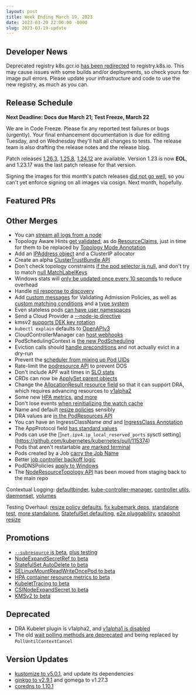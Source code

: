 ```yaml
---
layout: post
title: Week Ending March 19, 2023
date: 2023-03-20 22:00:00 -0000
slug: 2023-03-19-update
---
```


## Developer News

Deprecated registry k8s.gcr.io [has been redirected](https://kubernetes.io/blog/2023/03/10/image-registry-redirect/) to registry.k8s.io.  This may cause issues with some builds and/or deployments, so check yours for image pull errors. Please update your infrastructure and code to use the new registry, as much as you can.

## Release Schedule

**Next Deadline: Docs due March 21; Test Freeze, March 22**

We are in Code Freeze.  Please fix any reported test failures or bugs (urgently).  Your final enhancement documentation is due for editing Tuesday, and on Wednesday they'll halt all changes to tests. The release team is also drafting the release notes and the release blog.

Patch releases [1.26.3](https://github.com/kubernetes/kubernetes/blob/master/CHANGELOG/CHANGELOG-1.25.md), [1.25.8](https://github.com/kubernetes/kubernetes/blob/master/CHANGELOG/CHANGELOG-1.25.md), [1.24.12](https://github.com/kubernetes/kubernetes/blob/master/CHANGELOG/CHANGELOG-1.24.md) are available.  Version 1.23 is now **EOL**, and 1.23.17 was the last patch release for that version.

Signing the images for this month's patch releases [did not go well](https://groups.google.com/a/kubernetes.io/g/dev/c/MwSx761slM0), so you can't yet enforce signing on all images via cosign.  Next month, hopefully.

## Featured PRs


## Other Merges

* You can [stream all logs from a node](https://github.com/kubernetes/kubernetes/pull/96120)
* Topology Aware Hints [get validated](https://github.com/kubernetes/kubernetes/pull/116612), as do [ResourceClaims](https://github.com/kubernetes/kubernetes/pull/116576), just in time for them to be replaced by [Topology Mode Annotation](https://github.com/kubernetes/kubernetes/pull/116522)
* Add an [IPAddress object](https://github.com/kubernetes/kubernetes/pull/115075) and a ClusterIP allocator
* Create an alpha [ClusterTrustBundle API](https://github.com/kubernetes/kubernetes/pull/113218)
* Don't check topology constraints [if the pod selector is null](https://github.com/kubernetes/kubernetes/pull/116607), and don't try to match [null MatchLabelKeys](https://github.com/kubernetes/kubernetes/pull/116535)
* Windows stats will [only be updated once every 10 seconds](https://github.com/kubernetes/kubernetes/pull/116546) to reduce overhead
* Handle [nil response to discovery](https://github.com/kubernetes/kubernetes/pull/116603)
* Add [custom messages](https://github.com/kubernetes/kubernetes/pull/116397) for Validating Admission Policies, as well as [custom matching conditions](https://github.com/kubernetes/kubernetes/pull/116350) and a [type system](https://github.com/kubernetes/kubernetes/pull/115668)
* Even stateless pods [can have user namespaces](https://github.com/kubernetes/kubernetes/pull/116377)
* Send a Cloud Provider a [--node-ip directive](https://github.com/kubernetes/kubernetes/pull/116305)
* kmsv2 [supports DEK key rotation](https://github.com/kubernetes/kubernetes/pull/116155)
* `kubectl explain` defaults to [OpenAPIv3](https://github.com/kubernetes/kubernetes/pull/116390)
* CloudControllerManager can [host webhooks](https://github.com/kubernetes/kubernetes/pull/108838)
* PodSchedulingContext is [the new PodScheduling](https://github.com/kubernetes/kubernetes/pull/116556)
* Eviction calls should [handle preconditions](https://github.com/kubernetes/kubernetes/pull/116554) and not actually evict in a dry-run
* Prevent the [scheduler from mixing up Pod UIDs](https://github.com/kubernetes/kubernetes/pull/116550)
* Rate-limit the [podresource API](https://github.com/kubernetes/kubernetes/pull/116459) to prevent DOS
* Don't include APF wait times in [SLO stats](https://github.com/kubernetes/kubernetes/pull/116420)
* CRDs can now be [ApplySet parent objects](https://github.com/kubernetes/kubernetes/pull/116353)
* Change the [AllocationResult resource field](https://github.com/kubernetes/kubernetes/pull/116332) so that it can support DRA, which requires advancing resources to [v1alpha2](https://github.com/kubernetes/kubernetes/pull/116299)
* Some new [HPA metrics](https://github.com/kubernetes/kubernetes/pull/116326), [and more](https://github.com/kubernetes/kubernetes/pull/116010)
* Don't lose events [when reinitializing the watch cache](https://github.com/kubernetes/kubernetes/pull/116172)
* Name and default [resize policies](https://github.com/kubernetes/kubernetes/pull/116119) sensibly
* DRA values are [in the PodResources API](https://github.com/kubernetes/kubernetes/pull/115847)
* You can have an IngressClassName *and* and [IngressClass Annotation](https://github.com/kubernetes/kubernetes/pull/115447)
* The AppProtocol field [has standard values](https://github.com/kubernetes/kubernetes/pull/115433)
* Pods can use the []`net.ipv4.ip_local_reserved_ports` sysctl setting](https://github.com/kubernetes/kubernetes/pull/115374)
* Pods that aren't restartable [are marked terminal](https://github.com/kubernetes/kubernetes/pull/115331)
* Pods created by a Job [carry the Job Name](https://github.com/kubernetes/kubernetes/pull/114930)
* Better [job controller backoff logic](https://github.com/kubernetes/kubernetes/pull/114768)
* PodDNSPolicies [apply to Windows](https://github.com/kubernetes/kubernetes/pull/110566)
* The [NodeResourceTopology API](https://github.com/kubernetes/kubernetes/pull/96275) has been moved from staging back to the main repo

Contextual Logging: [defaultbinder](https://github.com/kubernetes/kubernetes/pull/116571), [kube-controller-manager](https://github.com/kubernetes/kubernetes/pull/116529), [controller utils](https://github.com/kubernetes/kubernetes/pull/115049), [daemonset](https://github.com/kubernetes/kubernetes/pull/113622), [volumes](https://github.com/kubernetes/kubernetes/pull/113584)

Testing Overhaul: [resize policy defaults](https://github.com/kubernetes/kubernetes/pull/116684), [fix kubemark deps](https://github.com/kubernetes/kubernetes/pull/116645), [standalone test](https://github.com/kubernetes/kubernetes/pull/116631), [more standalone](https://github.com/kubernetes/kubernetes/pull/116551), [StatefulSet defaulting](https://github.com/kubernetes/kubernetes/pull/116561), [e2e pluggability](https://github.com/kubernetes/kubernetes/pull/116517), [snapshot resize](https://github.com/kubernetes/kubernetes/pull/110304)

## Promotions

* [`--subresource` is beta](https://github.com/kubernetes/kubernetes/pull/116595), [plus testing](https://github.com/kubernetes/kubernetes/pull/116590)
* [NodeExpandSecretRef to beta](https://github.com/kubernetes/kubernetes/pull/116581)
* [StatefulSet AutoDelete to beta](https://github.com/kubernetes/kubernetes/pull/116501)
* [SELinuxMountReadWriteOncePod to beta](https://github.com/kubernetes/kubernetes/pull/116425)
* [HPA container resource metrics to beta](https://github.com/kubernetes/kubernetes/pull/116046)
* [KubeletTracing to beta](https://github.com/kubernetes/kubernetes/pull/115750)
* [CSINodeExpandSecret to beta](https://github.com/kubernetes/kubernetes/pull/115621)
* [KMSv2 to beta](https://github.com/kubernetes/kubernetes/pull/115123)

## Deprecated

* DRA Kubelet plugin is v1alpha2, and [v1alpha1 is disabled](https://github.com/kubernetes/kubernetes/pull/116558)
* The old [wait polling methods are deprecated](https://github.com/kubernetes/kubernetes/pull/107826) and being replaced by `PollUntilContextCancel`

## Version Updates

* [kustomize to v5.0.1](https://github.com/kubernetes/kubernetes/pull/116598), and update its dependencies
* [ginkgo to v2.9.1](https://github.com/kubernetes/kubernetes/pull/116539) and gomega to v1.27.3
* [coredns to 1.10.1](https://github.com/kubernetes/kubernetes/pull/115603)

